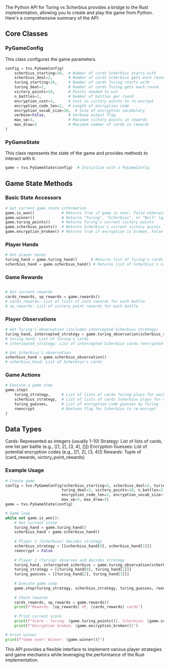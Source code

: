 The Python API for Turing vs Scherbius provides a bridge to the Rust implementation, allowing you to create and play the game from Python. Here's a comprehensive summary of the API:

## Core Classes

### PyGameConfig

This class configures the game parameters.

```Python
config = tvs.PyGameConfig(
    scherbius_starting=10,  # Number of cards Scherbius starts with
    scherbius_deal=2,       # Number of cards Scherbius gets each round
    turing_starting=10,     # Number of cards Turing starts with
    turing_deal=2,          # Number of cards Turing gets each round
    victory_points=10,      # Points needed to win
    n_battles=3,            # Number of battles per round
    encryption_cost=3,      # Cost in victory points to re-encrypt
    encryption_code_len=2,  # Length of encryption code
    encryption_vocab_size=10,  # Size of encryption vocabulary
    verbose=False,          # Verbose output flag
    max_vp=3,               # Maximum victory points in rewards
    max_draw=3              # Maximum number of cards in rewards
)
```

### PyGameState

This class represents the state of the game and provides methods to interact with it.

```python
game = tvs.PyGameState(config)  # Initialize with a PyGameConfig
```

## Game State Methods

### Basic State Accessors

```python
# Get current game state information
game.is_won()            # Returns True if game is over, False otherwise
game.winner()            # Returns "Turing", "Scherbius", or "Null" (game in progress)
game.turing_points()     # Returns Turing's current victory points
game.scherbius_points()  # Returns Scherbius's current victory points
game.encryption_broken() # Returns True if encryption is broken, False otherwise
```

### Player Hands
```python
# Get player hands
turing_hand = game.turing_hand()      # Returns list of Turing's cards
scherbius_hand = game.scherbius_hand() # Returns list of Scherbius's cards
```

### Game Rewards
```python

# Get current rewards
cards_rewards, vp_rewards = game.rewards()
# cards_rewards: List of lists of card rewards for each battle
# vp_rewards: List of victory point rewards for each battle
```

### Player Observations
```python
# Get Turing's observation (includes intercepted Scherbius strategy)
turing_hand, intercepted_strategy = game.turing_observation(scherbius_strategy)
# turing_hand: List of Turing's cards
# intercepted_strategy: List of intercepted Scherbius cards (encrypted if encryption not broken)

# Get Scherbius's observation
scherbius_hand = game.scherbius_observation()
# scherbius_hand: List of Scherbius's cards
```

### Game Actions


```python
# Execute a game step
game.step(
    turing_strategy,     # List of lists of cards Turing plays for each battle
    scherbius_strategy,  # List of lists of cards Scherbius plays for each battle
    turing_guesses,      # List of encryption code guesses by Turing
    reencrypt            # Boolean flag for Scherbius to re-encrypt
)
```

## Data Types

Cards: Represented as integers (usually 1-10)
Strategy: List of lists of cards, one list per battle (e.g., [[1, 2], [3, 4], []])
Encryption Guesses: List of potential encryption codes (e.g., [[1, 2], [3, 4]])
Rewards: Tuple of (card_rewards, victory_point_rewards)

### Example Usage

```python
# Create game
config = tvs.PyGameConfig(scherbius_starting=5, scherbius_deal=2, turing_starting=5,
                         turing_deal=2, victory_points=10, n_battles=3, encryption_cost=3,
                         encryption_code_len=2, encryption_vocab_size=10, verbose=False,
                         max_vp=3, max_draw=3)
game = tvs.PyGameState(config)

# Game loop
while not game.is_won():
    # Get current state
    turing_hand = game.turing_hand()
    scherbius_hand = game.scherbius_hand()
    
    # Player 1 (Scherbius) decides strategy
    scherbius_strategy = [[scherbius_hand[0], scherbius_hand[1]]]
    reencrypt = False
    
    # Player 2 (Turing) observes and decides strategy
    turing_hand, intercepted_scherbius = game.turing_observation(scherbius_strategy)
    turing_strategy = [[turing_hand[0], turing_hand[1]]]
    turing_guesses = [[turing_hand[2], turing_hand[3]]]
    
    # Execute game step
    game.step(turing_strategy, scherbius_strategy, turing_guesses, reencrypt)
    
    # Check rewards
    cards_rewards, vp_rewards = game.rewards()
    print(f"Rewards: {vp_rewards} VP, {cards_rewards} cards")
    
    # Print current score
    print(f"Score - Turing: {game.turing_points()}, Scherbius: {game.scherbius_points()}")
    print(f"Encryption broken: {game.encryption_broken()}")

# Print winner
print(f"Game over! Winner: {game.winner()}")
```

This API provides a flexible interface to implement various player strategies and game mechanics while leveraging the performance of the Rust implementation.